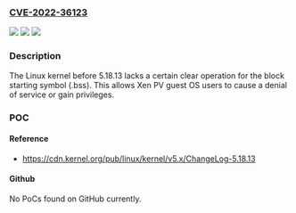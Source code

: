 ### [CVE-2022-36123](https://cve.mitre.org/cgi-bin/cvename.cgi?name=CVE-2022-36123)
![](https://img.shields.io/static/v1?label=Product&message=n%2Fa&color=blue)
![](https://img.shields.io/static/v1?label=Version&message=n%2Fa&color=blue)
![](https://img.shields.io/static/v1?label=Vulnerability&message=n%2Fa&color=brighgreen)

### Description

The Linux kernel before 5.18.13 lacks a certain clear operation for the block starting symbol (.bss). This allows Xen PV guest OS users to cause a denial of service or gain privileges.

### POC

#### Reference
- https://cdn.kernel.org/pub/linux/kernel/v5.x/ChangeLog-5.18.13

#### Github
No PoCs found on GitHub currently.

